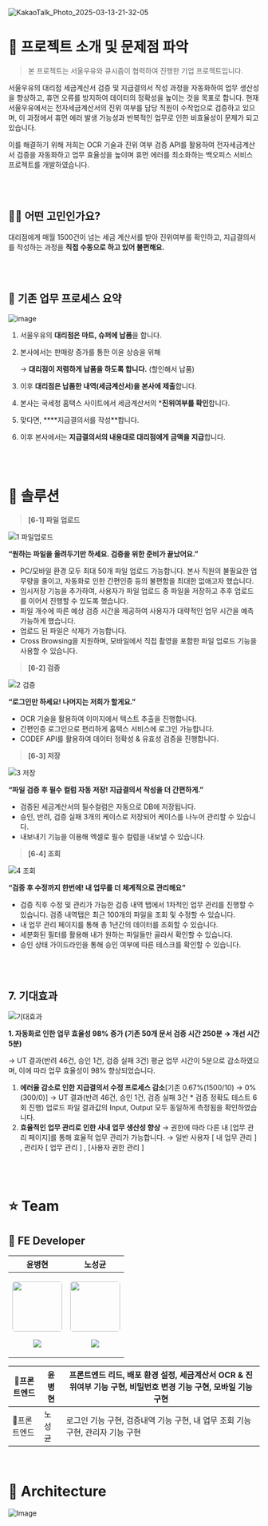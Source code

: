 ![KakaoTalk_Photo_2025-03-13-21-32-05](https://github.com/user-attachments/assets/48edf665-bff6-4f1e-bfab-3c1cf1a87149)

# 🥛 프로젝트 소개 및 문제점 파악
> 본 프로젝트는 서울우유와 큐시즘이 협력하여 진행한 기업 프로젝트입니다.

서울우유의 대리점 세금계산서 검증 및 지급결의서 작성 과정을 자동화하여 업무 생산성을 향상하고, 휴먼 오류를 방지하여 데이터의 정확성을 높이는 것을 목표로 합니다.
현재 서울우유에서는 전자세금계산서의 진위 여부를 담당 직원이 수작업으로 검증하고 있으며, 이 과정에서 휴먼 에러 발생 가능성과 반복적인 업무로 인한 비효율성이 문제가 되고 있습니다.

이를 해결하기 위해 저희는 OCR 기술과 진위 여부 검증 API를 활용하여 전자세금계산서 검증을 자동화하고 업무 효율성을 높이며 휴먼 에러를 최소화하는 백오피스 서비스 프로젝트를 개발하였습니다.

<br/>
<br/>

## 😮‍💨 어떤 고민인가요?

대리점에게 매월 1500건이 넘는 세금 계산서를 받아 진위여부를 확인하고, 
지급결의서를 작성하는 과정을 **직접 수동으로 하고 있어 불편해요.**

<br/>
<br/>

## 🔄 기존 업무 프로세스 요약

![image](https://github.com/user-attachments/assets/cc120c37-77fb-476a-954f-ae737da2e823)

1. 서울우유의 **대리점은 마트, 슈퍼에 납품**을 합니다.
2. 본사에서는 판매량 증가를 통한 이윤 상승을 위해
    
    → **대리점이 저렴하게 납품을 하도록 합니다.** (할인해서 납품)
    
3. 이후 **대리점은 납품한 내역(세금계산서)을 본사에 제출**합니다.
4. 본사는 국세청 홈택스 사이트에서 세금계산서의 ***진위여부를 확인**합니다.
5. 맞다면, ****지급결의서를 작성**합니다.
6. 이후 본사에서는 **지급결의서의 내용대로 대리점에게 금액을 지급**합니다.

<br/>
<br/>

# 🌟 솔루션
> **[6-1] 파일 업로드**
> 

![1  파일업로드](https://github.com/user-attachments/assets/0b9c1c59-13bf-4db7-bb9e-2b4517031fc8)

<aside>

**“원하는 파일을 올려두기만 하세요. 검증을 위한 준비가 끝났어요.”**

- PC/모바일 환경 모두 최대 50개 파일 업로드 가능합니다. 본사 직원의 불필요한 업무량을 줄이고, 자동화로 인한 간편인증 등의 불편함을 최대한 없애고자 했습니다.
- 임시저장 기능을 추가하여, 사용자가 파일 업로드 중 파일을 저장하고 추후 업로드를 이어서 진행할 수 있도록 했습니다.
- 파일 개수에 따른 예상 검증 시간을 제공하여 사용자가 대략적인 업무 시간을 예측 가능하게 했습니다.
- 업로드 된 파일은 삭제가 가능합니다.
- Cross Browsing을 지원하며, 모바일에서 직접 촬영을 포함한 파일 업로드 기능을 사용할 수 있습니다.
</aside>

> **[6-2] 검증**
> 

![2  검증](https://github.com/user-attachments/assets/da76fb1a-9da5-4a13-9a6f-2e1698d28add)

<aside>

**“로그인만 하세요! 나머지는 저희가 할게요.”**

- OCR 기술을 활용하여 이미지에서 텍스트 추출을 진행합니다.
- 간편인증 로그인으로 편리하게 홈택스 서비스에 로그인 가능합니다.
- CODEF API를 활용하여 데이터 정확성 & 유효성 검증을 진행합니다.
</aside>

> **[6-3] 저장**
>

![3  저장](https://github.com/user-attachments/assets/1edc2814-9361-4920-ae72-b8cb9c569e7d)


<aside>

**“파일 검증 후 필수 컬럼 자동 저장! 지급결의서 작성을 더 간편하게.”**

- 검증된 세금계산서의 필수컬럼은 자동으로 DB에 저장됩니다.
- 승인, 반려, 검증 실패 3개의 케이스로 저장되어 케이스를 나누어 관리할 수 있습니다.
- 내보내기 기능을 이용해 엑셀로 필수 컬럼을 내보낼 수 있습니다.
</aside>

> **[6-4] 조회**
> 

![4  조회](https://github.com/user-attachments/assets/827c276f-a0b3-4e22-a3e3-e2fcaaabdbf8)


<aside>

**“검증 후 수정까지 한번에! 내 업무를 더 체계적으로 관리해요”**

- 검증 직후 수정 및 관리가 가능한 검증 내역 탭에서 1차적인 업무 관리를 진행할 수 있습니다. 검증 내역탭은 최근 100개의 파일을 조회 및 수정할 수 있습니다.
- 내 업무 관리 페이지를 통해 총 1년간의 데이터를 조회할 수 있습니다.
- 세분화된 필터를 활용해 내가 원하는 파일들만 골라서 확인할 수 있습니다.
- 승인 상태 가이드라인을 통해 승인 여부에 따른 테스크를 확인할 수 있습니다.
</aside>

<br/>
<br/>

## 7. 기대효과

![기대효과](https://github.com/user-attachments/assets/4f28ee99-78aa-400b-a988-0ab5249776a2)

<aside>

**1. 자동화로 인한 업무 효율성 98% 증가 (기존 50개 문서 검증 시간 250분 → 개선 시간 5분)**

→ UT 결과(반려 46건, 승인 1건, 검증 실패 3건) 평균 업무 시간이 5분으로 감소하였으며, 이에 따라 업무 효율성이 98% 향상되었습니다. 

1. **에러율 감소로 인한 지급결의서 수정 프로세스 감소**[기존 0.67%(1500/10) → 0%(300/0)] 
→ UT 결과(반려 46건, 승인 1건, 검증 실패 3건 * 검증 정확도 테스트 6회 진행) 업로드 파일 결과값의 Input, Output 모두 동일하게 측정됨을 확인하였습니다.
2. **효율적인 업무 관리로 인한 사내 업무 생산성 향상**
→ 권한에 따라 다른 내 [업무 관리 페이지]를 통해 효율적 업무 관리가 가능합니다.
→ 일반 사용자 [ 내 업무 관리 ] , 관리자 [ 업무 관리 ] , [사용자 권한 관리 ] 
</aside>

<br/>
<br/>

# ⭐ Team
## 🌃 FE Developer

| 윤병현 | 노성균 |
| --- | --- |
| <p align="center"><img src="https://avatars.githubusercontent.com/78-artilleryman" width="100" height="100" style="border-radius: 5%;"></p><p align="center"><a href="https://github.com/78-artilleryman"><img src="https://img.shields.io/badge/78-artilleryman-181717?style=for-the-social&logo=github&logoColor=white"/></a></p> | <p align="center"><img src="https://avatars.githubusercontent.com/RohSungKyun" width="100" height="100" style="border-radius: 5%;"></p><p align="center"><a href="https://github.com/RohSungKyun"><img src="https://img.shields.io/badge/RohSungKyun-181717?style=for-the-social&logo=github&logoColor=white"/></a></p> |

| 🔗프론트엔드 | 윤병현 | 프론트엔드 리드, 배포 환경 설정, 세금계산서 OCR & 진위여부 기능 구현, 비밀번호 변경 기능 구현, 모바일 기능 구현|
| --- | --- | --- |
| 🔗프론트엔드 | 노성균 | 로그인 기능 구현, 검증내역 기능 구현, 내 업무 조회 기능 구현, 관리자 기능 구현|

</br>

# 🏦 Architecture
![Image](https://github.com/user-attachments/assets/f4a69aad-6d3c-4e28-a8a9-e184114dfdca)

